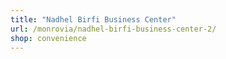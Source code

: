 ```yaml
---
title: "Nadhel Birfi Business Center"
url: /monrovia/nadhel-birfi-business-center-2/
shop: convenience
---
```

